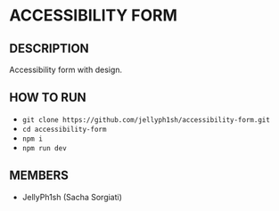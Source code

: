# ACCESSIBILITY FORM

## DESCRIPTION
Accessibility form with design. 

## HOW TO RUN
- `git clone https://github.com/jellyph1sh/accessibility-form.git`
- `cd accessibility-form`
- `npm i`
- `npm run dev`

## MEMBERS
- JellyPh1sh (Sacha Sorgiati)
